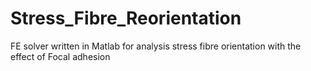 # Stress_Fibre_Reorientation
FE solver written in Matlab for analysis stress fibre orientation with the effect of Focal adhesion

